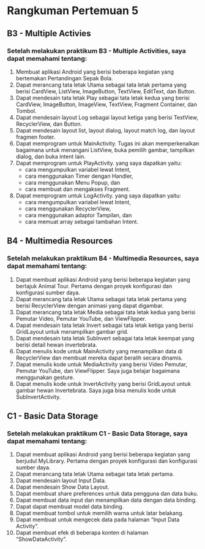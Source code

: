 # Rangkuman Pertemuan 5

## B3 - Multiple Activies

### Setelah melakukan praktikum B3 - Multiple Activities, saya dapat memahami tentang:

1. Membuat aplikasi Android yang berisi beberapa kegiatan yang bertemakan Pertandingan Sepak Bola.
2. Dapat merancang tata letak Utama sebagai tata letak pertama yang berisi CardView, ListView, ImageButton, TextView, EditText, dan Button.
3. Dapat mendesain tata letak Play sebagai tata letak kedua yang berisi CardView, ImageButton, ImageView, TextView, Fragment Container, dan Tombol.
4. Dapat mendesain layout Log sebagai layout ketiga yang berisi TextView, RecyclerView, dan Button.
5. Dapat mendesain layout list, layout dialog, layout match log, dan layout fragmen footer.
6. Dapat memprogram untuk MainActivity. Tugas ini akan memperkenalkan bagaimana untuk menangani ListView, buka pemilih gambar, tampilkan dialog, dan buka intent lain.
7. Dapat memprogram untuk PlayActivity. yang saya dapatkan yaitu:
   - cara mengumpulkan variabel lewat Intent,
   - cara menggunakan Timer dengan Handler,
   - cara menggunakan Menu Popup, dan
   - cara membuat dan mengakses Fragment.
8. Dapat memprogram untuk LogActivity. yang saya dapatkan yaitu:
   - cara mengumpulkan variabel lewat Intent,
   - cara menggunakan RecyclerView,
   - cara menggunakan adaptor Tampilan, dan
   - cara memuat array sebagai tambahan Intent.

## B4 - Multimedia Resources

### Setelah melakukan praktikum B4 - Multimedia Resources, saya dapat memahami tentang:

1. Dapat membuat aplikasi Android yang berisi beberapa kegiatan yang bertajuk Animal Tour. Pertama dengan proyek konfigurasi dan konfigurasi sumber daya.
2. Dapat merancang tata letak Utama sebagai tata letak pertama yang berisi RecyclerView dengan animasi yang dapat digambar.
3. Dapat merancang tata letak Media sebagai tata letak kedua yang berisi Pemutar Video, Pemutar YouTube, dan ViewFlipper.
4. Dapat mendesain tata letak Invert sebagai tata letak ketiga yang berisi GridLayout untuk menampilkan gambar grid.
5. Dapat mendesain tata letak SubInvert sebagai tata letak keempat yang berisi detail hewan invertebrata.
6. Dapat menulis kode untuk MainActivity yang menampilkan data di RecyclerView dan membuat mereka dapat beralih secara dinamis.
7. Dapat menulis kode untuk MediaActivity yang berisi Video Pemutar, Pemutar YouTube, dan ViewFlipper. Saya juga belajar bagaimana menggunakan gesture.
8. Dapat menulis kode untuk InvertActivity yang berisi GridLayout untuk gambar hewan Invertebrata. Saya juga bisa menulis kode untuk SubInvertActivity.

## C1 - Basic Data Storage

### Setelah melakukan praktikum C1 - Basic Data Storage, saya dapat memahami tentang:

1. Dapat membuat aplikasi Android yang berisi beberapa kegiatan yang berjudul MyLibrary. Pertama dengan proyek konfigurasi dan konfigurasi sumber daya.
2. Dapat merancang tata letak Utama sebagai tata letak pertama.
3. Dapat mendesain layout Input Data.
4. Dapat mendesain Show Data Layout.
5. Dapat membuat share preferences untuk data pengguna dan data buku.
6. Dapat membuat data input dan menampilkan data dengan data binding.
7. Dapat dapat membuat model data binding.
8. Dapat membuat tombol untuk memilih warna untuk latar belakang.
9. Dapat membuat untuk mengecek data pada halaman “Input Data Activity”.
10. Dapat membuat efek di beberapa konten di halaman “ShowDataActivity”.
